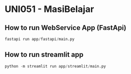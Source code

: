 # UNI051 - MasiBelajar

## How to run WebService App (FastApi)
```python
fastapi run app/fastapi/main.py
```

## How to run streamlit app
```python
python -m streamlit run app/streamlit/main.py
```
